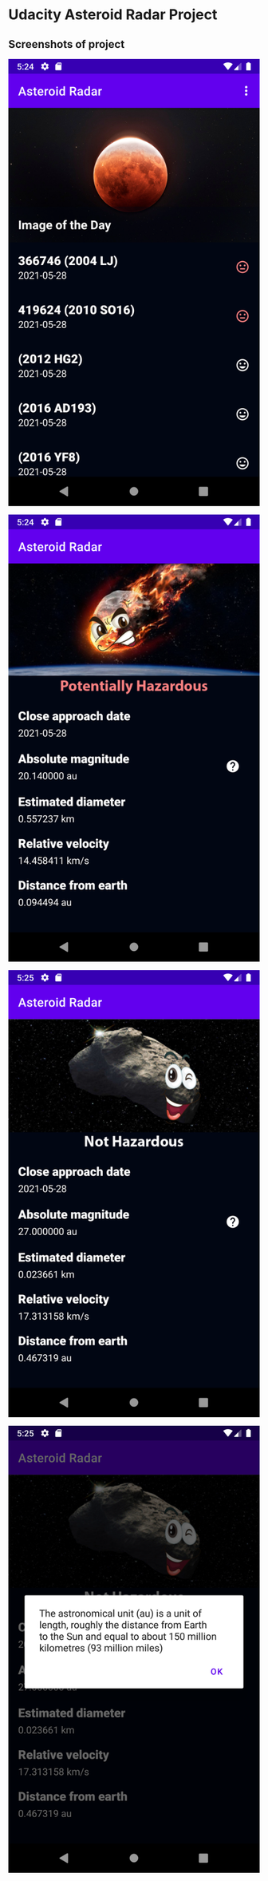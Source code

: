 # Udacity Asteroid Radar Project

## Screenshots of project

![image](https://github.com/sallyjayz/Udacity-Asteroid-Radar-Project/blob/main/screenshots/Screenshot_1.png)


![image](https://github.com/sallyjayz/Udacity-Asteroid-Radar-Project/blob/main/screenshots/Screenshot_2.png)


![image](https://github.com/sallyjayz/Udacity-Asteroid-Radar-Project/blob/main/screenshots/Screenshot_3.png)


![image](https://github.com/sallyjayz/Udacity-Asteroid-Radar-Project/blob/main/screenshots/Screenshot_4.png)
